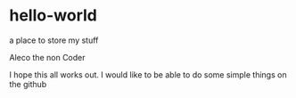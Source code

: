 # hello-world
a place to store my stuff

Aleco the non Coder

I hope this all works out. I would like to be able to do some simple things on the github

